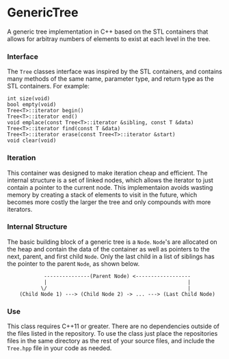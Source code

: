 # GenericTree
A generic tree implementation in C++ based on the STL containers that allows for arbitray numbers of elements to exist at each level in the tree.

### Interface
The ```Tree``` classes interface was inspired by the STL containers, and contains many methods of the same name, parameter type, and return type as the STL containers. For example:
```
int size(void)
bool empty(void)
Tree<T>::iterator begin()
Tree<T>::iterator end()
void emplace(const Tree<T>::iterator &sibling, const T &data)
Tree<T>::iterator find(const T &data)
Tree<T>::iterator erase(const Tree<T>::iterator &start)
void clear(void)
```

### Iteration
This container was designed to make iteration cheap and efficient. The internal structure is a set of linked nodes, which allows the iterator to just contain a pointer to the current node. This implementaion avoids wasting memory by creating a stack of elements to visit in the future, which becomes more costly the larger the tree and only compounds with more iterators.

### Internal Structure
The basic building block of a generic tree is a ```Node```. ```Node```'s are allocated on the heap and contain the data of the container as well as pointers to the next, parent, and first child ```Node```. Only the last child in a list of siblings has the pointer to the parent ```Node```, as shown below.
```
            ---------------(Parent Node) <------------------
            |                                              |
           \/                                              |
    (Child Node 1) ---> (Child Node 2) -> ... ---> (Last Child Node)
```

### Use
This class requires C++11 or greater. There are no dependencies outside of the files listed in the repository. To use the class just place the repositories files in the same directory as the rest of your source files, and include the ```Tree.hpp``` file in your code as needed.
